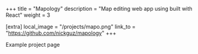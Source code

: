 +++
title = "Mapology"
description = "Map editing web app using built with React"
weight = 3

[extra]
local_image = "/projects/mapo.png"
link_to = "https://github.com/nickguz/mapology"
+++

Example project page
